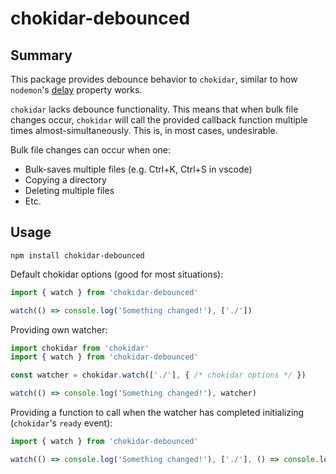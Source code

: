 # chokidar-debounced

## Summary

This package provides debounce behavior to `chokidar`, similar to how `nodemon`'s [delay](https://github.com/remy/nodemon#delaying-restarting) property works.

`chokidar` lacks debounce functionality. This means that when bulk file changes occur, `chokidar` will call the provided callback function multiple times almost-simultaneously. This is, in most cases, undesirable.

Bulk file changes can occur when one:
* Bulk-saves multiple files (e.g. Ctrl+K, Ctrl+S in vscode)
* Copying a directory
* Deleting multiple files
* Etc.

## Usage

`npm install chokidar-debounced`

Default chokidar options (good for most situations):

```typescript
import { watch } from 'chokidar-debounced'

watch(() => console.log('Something changed!'), ['./'])
```

Providing own watcher:

```typescript
import chokidar from 'chokidar'
import { watch } from 'chokidar-debounced'

const watcher = chokidar.watch(['./'], { /* chokidar options */ })

watch(() => console.log('Something changed!'), watcher)
```

Providing a function to call when the watcher has completed initializing (`chokidar`'s `ready` event):

```typescript
import { watch } from 'chokidar-debounced'

watch(() => console.log('Something changed!'), ['./'], () => console.log('Watching for changes...'))
```
